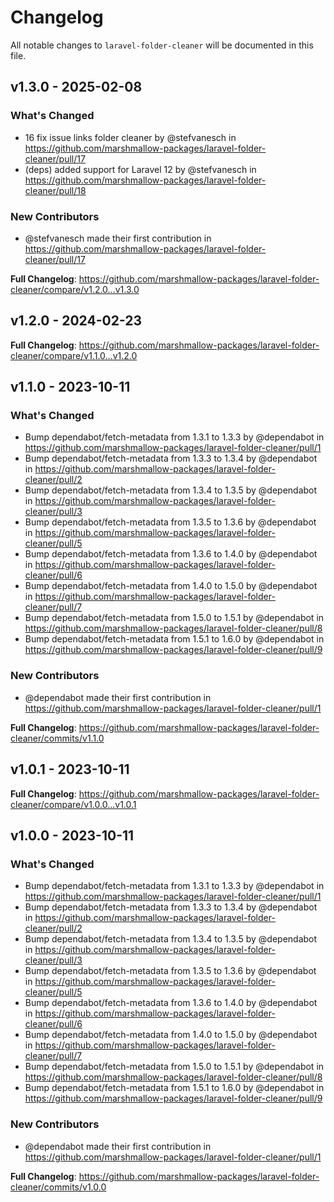 # Changelog

All notable changes to `laravel-folder-cleaner` will be documented in this file.

## v1.3.0 - 2025-02-08

### What's Changed

* 16 fix issue links folder cleaner by @stefvanesch in https://github.com/marshmallow-packages/laravel-folder-cleaner/pull/17
* (deps) added support for Laravel 12 by @stefvanesch in https://github.com/marshmallow-packages/laravel-folder-cleaner/pull/18

### New Contributors

* @stefvanesch made their first contribution in https://github.com/marshmallow-packages/laravel-folder-cleaner/pull/17

**Full Changelog**: https://github.com/marshmallow-packages/laravel-folder-cleaner/compare/v1.2.0...v1.3.0

## v1.2.0 - 2024-02-23

**Full Changelog**: https://github.com/marshmallow-packages/laravel-folder-cleaner/compare/v1.1.0...v1.2.0

## v1.1.0 - 2023-10-11

### What's Changed

- Bump dependabot/fetch-metadata from 1.3.1 to 1.3.3 by @dependabot in https://github.com/marshmallow-packages/laravel-folder-cleaner/pull/1
- Bump dependabot/fetch-metadata from 1.3.3 to 1.3.4 by @dependabot in https://github.com/marshmallow-packages/laravel-folder-cleaner/pull/2
- Bump dependabot/fetch-metadata from 1.3.4 to 1.3.5 by @dependabot in https://github.com/marshmallow-packages/laravel-folder-cleaner/pull/3
- Bump dependabot/fetch-metadata from 1.3.5 to 1.3.6 by @dependabot in https://github.com/marshmallow-packages/laravel-folder-cleaner/pull/5
- Bump dependabot/fetch-metadata from 1.3.6 to 1.4.0 by @dependabot in https://github.com/marshmallow-packages/laravel-folder-cleaner/pull/6
- Bump dependabot/fetch-metadata from 1.4.0 to 1.5.0 by @dependabot in https://github.com/marshmallow-packages/laravel-folder-cleaner/pull/7
- Bump dependabot/fetch-metadata from 1.5.0 to 1.5.1 by @dependabot in https://github.com/marshmallow-packages/laravel-folder-cleaner/pull/8
- Bump dependabot/fetch-metadata from 1.5.1 to 1.6.0 by @dependabot in https://github.com/marshmallow-packages/laravel-folder-cleaner/pull/9

### New Contributors

- @dependabot made their first contribution in https://github.com/marshmallow-packages/laravel-folder-cleaner/pull/1

**Full Changelog**: https://github.com/marshmallow-packages/laravel-folder-cleaner/commits/v1.1.0

## v1.0.1 - 2023-10-11

**Full Changelog**: https://github.com/marshmallow-packages/laravel-folder-cleaner/compare/v1.0.0...v1.0.1

## v1.0.0 - 2023-10-11

### What's Changed

- Bump dependabot/fetch-metadata from 1.3.1 to 1.3.3 by @dependabot in https://github.com/marshmallow-packages/laravel-folder-cleaner/pull/1
- Bump dependabot/fetch-metadata from 1.3.3 to 1.3.4 by @dependabot in https://github.com/marshmallow-packages/laravel-folder-cleaner/pull/2
- Bump dependabot/fetch-metadata from 1.3.4 to 1.3.5 by @dependabot in https://github.com/marshmallow-packages/laravel-folder-cleaner/pull/3
- Bump dependabot/fetch-metadata from 1.3.5 to 1.3.6 by @dependabot in https://github.com/marshmallow-packages/laravel-folder-cleaner/pull/5
- Bump dependabot/fetch-metadata from 1.3.6 to 1.4.0 by @dependabot in https://github.com/marshmallow-packages/laravel-folder-cleaner/pull/6
- Bump dependabot/fetch-metadata from 1.4.0 to 1.5.0 by @dependabot in https://github.com/marshmallow-packages/laravel-folder-cleaner/pull/7
- Bump dependabot/fetch-metadata from 1.5.0 to 1.5.1 by @dependabot in https://github.com/marshmallow-packages/laravel-folder-cleaner/pull/8
- Bump dependabot/fetch-metadata from 1.5.1 to 1.6.0 by @dependabot in https://github.com/marshmallow-packages/laravel-folder-cleaner/pull/9

### New Contributors

- @dependabot made their first contribution in https://github.com/marshmallow-packages/laravel-folder-cleaner/pull/1

**Full Changelog**: https://github.com/marshmallow-packages/laravel-folder-cleaner/commits/v1.0.0
